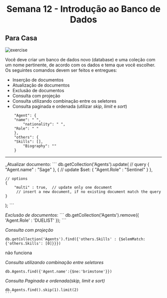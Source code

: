 <h1 align="center">
    <br>
    <p align="center">Semana 12 - Introdução ao Banco de Dados<p>
</h1>

## Para Casa

![exercise](https://media1.popsugar-assets.com/files/thumbor/XGbRY5FyWX99jE-AVcO0vx7A008/fit-in/1024x1024/filters:format_auto-!!-:strip_icc-!!-/2017/04/26/922/n/1922283/a08d3bf8b558b4c9_giphy_4_/i/When-Your-BFF-Tells-You-First-Name-Guy-She-Going-Date-You-Spring-CIA-Mode.gif)

Você deve criar um banco de dados novo (database) e uma coleção com um nome pertinente, de acordo com os dados e tema que você escolher. Os seguintes comandos devem ser feitos e entregues:

* Inserção de documentos
* Atualização de documentos
* Exclusão de documentos
* Consulta com projeção
* Consulta utilizando combinação entre os seletores
* Consulta paginada e ordenada (utilizar *skip*, *limit* e *sort*)

```
    "Agent": {
	"name": " ",
        "nationality": " ",
	"Role": " "
    },
    "others": { 
	"Skills": [],
        "Biography": ""
    }
```
_________________
_Atualizar documento: 
ˋˋˋ
db.getCollection('Agents').update(
    // query 
    {
        "Agent.name" : "Sage"
    },
    {
    // update 
        $set: { "Agent.Role" : "Sentinel"
        }
    },
    
    // options 
    {
        "multi" : true,  // update only one document 
         // insert a new document, if no existing document match the query 
    }
);
ˋˋˋ

_Exclusão de documentos_:
ˋˋˋ
db.getCollection('Agents').remove({ 'Agent.Role' : 'DUELIST' });
ˋˋˋ

_Consulta com projeção_

````
db.getCollection('Agents').find({'others.Skills' : {$elemMatch:{'others.Skills': [0]}}})

````
não funciona

_Consulta utilizando combinação entre seletores_
```
db.Agents.find({'Agent.name':{$ne:'brimstone'}})

```

_Consulta Paginada e ordenada(skip, limit e sort)_

````
db.Agents.find().skip(1).limit(2)
```
